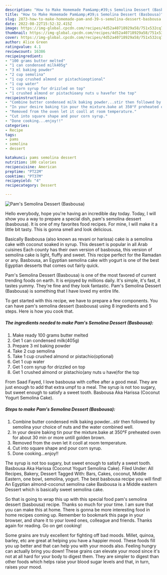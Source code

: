 ```yaml
---
description: "How to Make Homemade Pam&amp;#39;s Semolina Dessert (Basbousa)"
title: "How to Make Homemade Pam&amp;#39;s Semolina Dessert (Basbousa)"
slug: 2873-how-to-make-homemade-pam-and-39-s-semolina-dessert-basbousa
date: 2022-08-22T15:52:32.415Z
image: https://img-global.cpcdn.com/recipes/4d52a40718929a58/751x532cq70/pams-semolina-dessert-basbousa-recipe-main-photo.jpg
thumbnail: https://img-global.cpcdn.com/recipes/4d52a40718929a58/751x532cq70/pams-semolina-dessert-basbousa-recipe-main-photo.jpg
cover: https://img-global.cpcdn.com/recipes/4d52a40718929a58/751x532cq70/pams-semolina-dessert-basbousa-recipe-main-photo.jpg
author: Alice Green
ratingvalue: 4.1
reviewcount: 16386
recipeingredient:
- "100 grams butter melted"
- "1 can condensed milk405g"
- "3 ml baking powder"
- "2 cup semolina"
- "1 cup crushed almond or pistachiooptional"
- "1 cup water"
- "1 corn syrup for drizzled on top"
- "1 crushed almond or pistachioany nuts u havefor the top"
recipeinstructions:
- "Combine butter condensed milk baking powder...stir then followed by semolina your choice of nuts and the water combined well."
- "In your desire baking tin pour the mixture.bake at 350°F preheated oven for about 30 min or more untill golden brown."
- "Removed from the oven let it cooll at room temperature."
- "Cut into square shape and pour corn syrup."
- "Done cooking...enjoy!!"
categories:
- Recipe
tags:
- pams
- semolina
- dessert

katakunci: pams semolina dessert 
nutrition: 100 calories
recipecuisine: American
preptime: "PT22M"
cooktime: "PT37M"
recipeyield: "4"
recipecategory: Dessert

---
```



![Pam&#39;s Semolina Dessert (Basbousa)](https://img-global.cpcdn.com/recipes/4d52a40718929a58/751x532cq70/pams-semolina-dessert-basbousa-recipe-main-photo.jpg)

Hello everybody, hope you're having an incredible day today. Today, I will show you a way to prepare a special dish, pam&#39;s semolina dessert (basbousa). It is one of my favorites food recipes. For mine, I will make it a little bit tasty. This is gonna smell and look delicious.

Basically Basbousa (also known as revani or harissa) cake is a semolina cake with coconut soaked in syrup. This dessert is popular in all Arab cuisines Each county has their own version of basbousa, this version of semolina cake is light, fluffy and sweet. This recipe perfect for the Ramadan or any. Basbousa, an Egyptian semolina cake with yogurt is one of the best Egyptian desserts that comes out fairly quick.

Pam&#39;s Semolina Dessert (Basbousa) is one of the most favored of current trending foods on earth. It is enjoyed by millions daily. It's simple, it's fast, it tastes yummy. They're fine and they look fantastic. Pam&#39;s Semolina Dessert (Basbousa) is something that I have loved my entire life.


To get started with this recipe, we have to prepare a few components. You can have pam&#39;s semolina dessert (basbousa) using 8 ingredients and 5 steps. Here is how you cook that.

<!--inarticleads1-->

##### The ingredients needed to make Pam&#39;s Semolina Dessert (Basbousa):

1. Make ready 100 grams butter melted
1. Get 1 can condensed milk(405g)
1. Prepare 3 ml baking powder
1. Take 2 cup semolina
1. Take 1 cup crushed almond or pistachio(optional)
1. Get 1 cup water
1. Get 1 corn syrup for drizzled on top
1. Get 1 crushed almond or pistachio(any nuts u have)for the top


From Saad Fayed, I love basbousa with coffee after a good meal. They are just enough to add that extra umpf to a meal. The syrup is not too sugary, but sweet enough to satisfy a sweet tooth. Basbousa Aka Harissa (Coconut Yogurt Semolina Cake). 

<!--inarticleads2-->

##### Steps to make Pam&#39;s Semolina Dessert (Basbousa):

1. Combine butter condensed milk baking powder...stir then followed by semolina your choice of nuts and the water combined well.
1. In your desire baking tin pour the mixture.bake at 350°F preheated oven for about 30 min or more untill golden brown.
1. Removed from the oven let it cooll at room temperature.
1. Cut into square shape and pour corn syrup.
1. Done cooking...enjoy!!


The syrup is not too sugary, but sweet enough to satisfy a sweet tooth. Basbousa Aka Harissa (Coconut Yogurt Semolina Cake). Filed Under: All Recipes, Bakery, Dessert Tagged With: Bars, Cakes, coconut, Middle Eastern, one bowl, semolina, yogurt. The best basbousa recipe you will find! An Egyptian almond-coconut semolina cake Basbousa is a Middle eastern Dessert which is basically sweet semolina cake. 

So that is going to wrap this up with this special food pam&#39;s semolina dessert (basbousa) recipe. Thanks so much for your time. I am sure that you can make this at home. There is gonna be more interesting food in home recipes coming up. Remember to bookmark this page in your browser, and share it to your loved ones, colleague and friends. Thanks again for reading. Go on get cooking!

Some grains are truly excellent for fighting off bad moods. Millet, quinoa, barley, etc are great at helping you have a happier mood. These foods fill you up better and that can help you with your moods also. Feeling hungry can actually bring you down! These grains can elevate your mood since it's not at all hard for your body to digest them. They are simpler to digest than other foods which helps raise your blood sugar levels and that, in turn, raises your mood.
